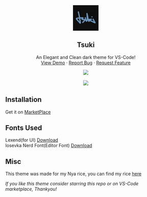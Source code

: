 <div align="center">
  <a href="https://github.com/re1san/Tsuki">
    <img src=".github/assets/icon.png" alt="Logo" width="80" height="80">
  </a>

  <h2 align="center">Tsuki</h3>

  <p align="center">
    An Elegant and Clean dark theme for VS-Code!
    <br />
    <a href="https://github.com/re1san/Tsuki">View Demo</a>
    ·
    <a href="https://github.com/re1san/Tsuki/issues">Report Bug</a>
    ·
    <a href="https://github.com/re1san/Tsuki/issues">Request Feature</a>
  </p>
</div>
<p align="center">
  <img src="https://github.com/re1san/Tsuki/blob/main/.github/assets/preview0.png?raw=true">
</p>

<p align="center">
  <img src="https://github.com/re1san/Tsuki/blob/main/.github/assets/preview1.png?raw=true">
</p>

## Installation

Get it on [MarketPlace](https://marketplace.visualstudio.com/items?itemName=re1san.tsuki)

## Fonts Used

Lexend(for UI) [Download](https://fonts.google.com/specimen/Lexend)  
Iosevka Nerd Font(Editor Font) [Download](https://www.nerdfonts.com/font-downloads)

## Misc

This theme was made for my Nya rice, you can find my rice [here](https://github.com/re1san/Kde-Dots)

*If you like this theme consider starring this repo or on VS-Code marketplace, Thankyou!*
